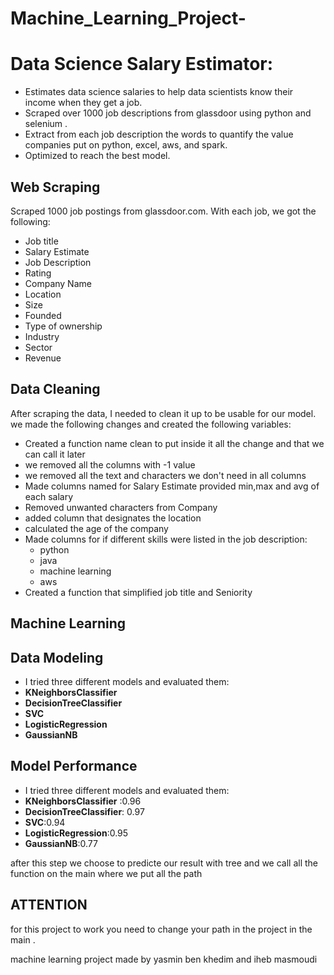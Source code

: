# Machine_Learning_Project-
# Data Science Salary Estimator:
* Estimates data science salaries to help data scientists know their income when they get a job.
* Scraped over 1000 job descriptions from glassdoor using python and selenium .
* Extract from each job description the words to quantify the value companies put on python, excel, aws, and spark. 
* Optimized to reach the best model. 
## Web Scraping
Scraped 1000 job postings from glassdoor.com. With each job, we got the following:
*	Job title
*	Salary Estimate
*	Job Description
*	Rating
*	Company Name
*	Location
*	Size
*	Founded
*	Type of ownership
*	Industry
*	Sector
*	Revenue
## Data Cleaning
After scraping the data, I needed to clean it up to be usable for our model. we made the following changes and created the following variables:
* Created a function name clean to put inside it all the change and that we can call it later 
* we removed all the columns with -1 value
* we removed all the text and characters we don't need in all columns
* Made columns named for Salary Estimate provided min,max and avg of each salary 
* Removed unwanted characters from Company
* added column that designates the location
* calculated the age of the company 
*	Made columns for if different skills were listed in the job description:
    * python  
    * java 
    * machine learning
    * aws
*	Created a function that simplified job title and Seniority 
## Machine Learning 
## Data Modeling
* I tried three different models and evaluated them:
*  **KNeighborsClassifier** 
*	 **DecisionTreeClassifier**
*	 **SVC**
*	 **LogisticRegression**
*	 **GaussianNB**
## Model Performance
* I tried three different models and evaluated them:
*  **KNeighborsClassifier** :0.96
*	 **DecisionTreeClassifier**: 0.97
*	 **SVC**:0.94
*	 **LogisticRegression**:0.95
*	 **GaussianNB**:0.77

after this step we choose to predicte our result with tree and we call all the function on the main where we put all the path
## ATTENTION
for this project to work you need to change your path in the project in the main .


machine learning project made by yasmin ben khedim and iheb masmoudi  
